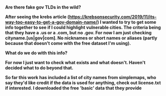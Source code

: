 <b>Are there fake gov TLDs in the wild?<b/>

After seeing the krebs article (https://krebsonsecurity.com/2019/11/its-way-too-easy-to-get-a-gov-domain-name/) I wanted to try to get some info together to see if I could highlight vulnerable cities. The criteria being that they have a .us or a .com, but no .gov. For now I am just checking cityname.[us|gov|com]. No nicknames or short names or aliases (partly because that doesn't come with the free dataset I'm using). 

<b>What do we do with this info?<b/>

For now I just want to check what exists and what doesn't. Haven't decided what to do beyond that. 

So far this work has included a list of city names from simplemaps, who say they'd like credit if the data is used for anything, check out license.txt if interested. I downloaded the free 'basic' data that they provide
